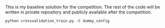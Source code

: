 This is my baseline solution for the competition. The rest of the code will be written in private repository and publicly available after the competition.

```
python crossvalidation_train.py -C dummy_config
```
